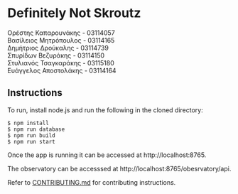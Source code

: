 # Definitely Not Skroutz

Ορέστης Καπαρουνάκης - 03114057\
Βασίλειος Μητρόπουλος - 03114165\
Δημήτριος Δρούκαλης - 03114739\
Σπυρίδων Βεζυράκης - 03114150\
Στυλιανός Τσαγκαράκης - 03115180\
Ευάγγελος Αποστολάκης - 03114164


## Instructions

To run, install node.js and run the following in the cloned directory:

```
$ npm install
$ npm run database
$ npm run build
$ npm run start
```

Once the app is running it can be accessed at http://localhost:8765.

The observatory can be accesssed at http://localhost:8765/obesrvatory/api.

Refer to [CONTRIBUTING.md](https://github.com/KomaGR/softeng2018-dns/blob/master/CONTRIBUTING.md) for contributing instructions.
